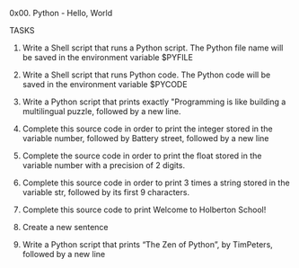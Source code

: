 0x00. Python - Hello, World

TASKS

1. Write a Shell script that runs a Python script.
The Python file name will be saved in the environment variable $PYFILE

2. Write a Shell script that runs Python code.
The Python code will be saved in the environment variable $PYCODE

3. Write a Python script that prints exactly "Programming is like building a multilingual puzzle, followed by a new line.

4. Complete this source code in order to print the integer stored in the variable number, followed by Battery street, followed by a new line

5. Complete the source code in order to print the float stored in the variable number with a precision of 2 digits.

6. Complete this source code in order to print 3 times a string stored in the variable str, followed by its first 9 characters.

7. Complete this source code to print Welcome to Holberton School!

8. Create a new sentence

9. Write a Python script that prints “The Zen of Python”, by TimPeters, followed by a new line


